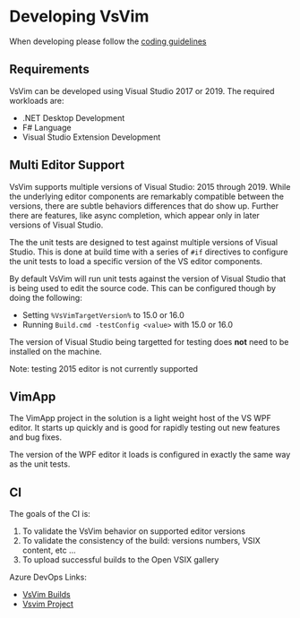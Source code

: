 # Developing VsVim

When developing please follow the
[coding guidelines](https://github.com/VsVim/VsVim/blob/master/Documentation/CodingGuidelines.md)

## Requirements
VsVim can be developed using Visual Studio 2017 or 2019. The required workloads
are:

- .NET Desktop Development
- F# Language
- Visual Studio Extension Development

## Multi Editor Support
VsVim supports multiple versions of Visual Studio: 2015 through 2019. While the
underlying editor components are remarkably compatible between the versions,
there are subtle behaviors differences that do show up. Further there are 
features, like async completion, which appear only in later versions of 
Visual Studio. 

The the unit tests are designed to test against multiple versions of Visual
Studio. This is done at build time with a series of `#if` directives to 
configure the unit tests to load a specific version of the VS editor
components.

By default VsVim will run unit tests against the version of Visual Studio that
is being used to edit the source code. This can be configured though by doing
the following:

- Setting `%VsVimTargetVersion%` to 15.0 or 16.0
- Running `Build.cmd -testConfig <value>` with 15.0 or 16.0

The version of Visual Studio being targetted for testing does **not** need to
be installed on the machine. 

Note: testing 2015 editor is not currently supported 

## VimApp
The VimApp project in the solution is a light weight host of the VS WPF editor.
It starts up quickly and is good for rapidly testing out new features and bug
fixes.

The version of the WPF editor it loads is configured in exactly the same way 
as the unit tests.

## CI 
The goals of the CI is:

1. To validate the VsVim behavior on supported editor versions
1. To validate the consistency of the build: versions numbers, VSIX content,
etc ...
1. To upload successful builds to the Open VSIX gallery

Azure DevOps Links:

- [VsVim Builds](https://dev.azure.com/VsVim/VsVim/_build?definitionId=1&_a=summary)
- [Vsvim Project](https://dev.azure.com/VsVim/VsVim)
